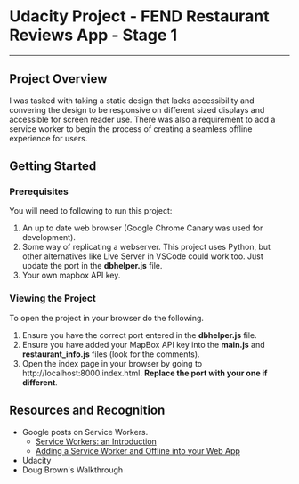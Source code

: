 # Udacity Project - FEND Restaurant Reviews App - Stage 1
---

## Project Overview

I was tasked with taking a static design that lacks accessibility and convering the design to be responsive on different sized displays and accessible for screen reader use. There was also a requirement to add a service worker to begin the process of creating a seamless offline experience for users.

## Getting Started

### Prerequisites

You will need to following to run this project:

1. An up to date web browser (Google Chrome Canary was used for development).
2. Some way of replicating a webserver. This project uses Python, but other alternatives like Live Server in VSCode could work too. Just update the port in the **dbhelper.js** file.
3. Your own mapbox API key.

### Viewing the Project

To open the project in your browser do the following.

1. Ensure you have the correct port entered in the **dbhelper.js** file.
2. Ensure you have added your MapBox API key into the **main.js** and **restaurant_info.js** files (look for the comments).
3. Open the index page in your browser by going to http://localhost:8000.index.html. **Replace the port with your one if different**.

## Resources and Recognition

* Google posts on Service Workers.
    * [Service Workers: an Introduction](https://developers.google.com/web/fundamentals/primers/service-workers/)
    * [Adding a Service Worker and Offline into your Web App](https://developers.google.com/web/fundamentals/codelabs/offline/)
* Udacity
* Doug Brown's Walkthrough